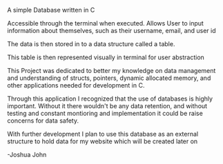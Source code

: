 A simple Database written in C

Accessible through the terminal when executed.
Allows User to input information about themselves, such as their username, email, and user id

The data is then stored in to a data structure called a table.

This table is then represented visually in terminal for user abstraction

This Project was dedicated to better my knowledge on data management and understanding of structs, pointers, dynamic allocated memory,
and other applications needed for development in C.

Through this application I recognized that the use of databases is highly important. Without it there wouldn't be any data retention,
and without testing and constant montioring and implementation it could be raise concerns for data safety.

With further development I plan to use this database as an external structure to hold data for my website which will be created later on

-Joshua John
